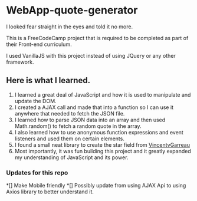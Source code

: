 # WebApp-quote-generator
I looked fear straight in the eyes and told it no more. 

This is a FreeCodeCamp project that is required to be completed as part of their Front-end curriculum. 

I used VanillaJS with this project instead of using JQuery or any other framework.

## Here is what I learned. 
1. I learned a great deal of JavaScript and how it is used to manipulate and update the DOM. 
2. I created a AJAX call and made that into a function so I can use it anywhere that needed to fetch the JSON file.
3. I learned how to parse JSON data into an array and then used Math.random() to fetch a random quote in the array. 
4. I also learned how to use anonymous function expressions and event listeners and used them on certain elements.
5. I found a small neat library to create the star field from [VincentvGarreau](https://github.com/VincentGarreau/particles.js/)
6. Most importantly, it was fun building this project and it greatly expanded my understanding of JavaScript and its power. 


### Updates for this repo
*[] Make Mobile friendly
*[] Possibly update from using AJAX Api to using Axios library to better understand it.
